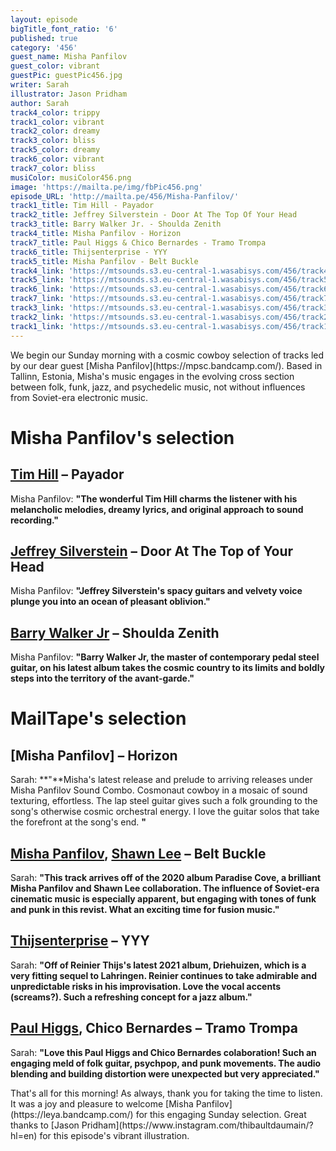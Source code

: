 ```yaml
---
layout: episode
bigTitle_font_ratio: '6'
published: true
category: '456'
guest_name: Misha Panfilov
guest_color: vibrant
guestPic: guestPic456.jpg
writer: Sarah
illustrator: Jason Pridham
author: Sarah
track4_color: trippy
track1_color: vibrant
track2_color: dreamy
track3_color: bliss
track5_color: dreamy
track6_color: vibrant
track7_color: bliss
musiColor: musiColor456.png
image: 'https://mailta.pe/img/fbPic456.png'
episode_URL: 'http://mailta.pe/456/Misha-Panfilov/'
track1_title: Tim Hill - Payador
track2_title: Jeffrey Silverstein - Door At The Top Of Your Head
track3_title: Barry Walker Jr. - Shoulda Zenith
track4_title: Misha Panfilov - Horizon
track7_title: Paul Higgs & Chico Bernardes - Tramo Trompa
track6_title: Thijsenterprise - YYY
track5_title: Misha Panfilov - Belt Buckle
track4_link: 'https://mtsounds.s3.eu-central-1.wasabisys.com/456/track4.mp3'
track5_link: 'https://mtsounds.s3.eu-central-1.wasabisys.com/456/track5.mp3'
track6_link: 'https://mtsounds.s3.eu-central-1.wasabisys.com/456/track6.mp3'
track7_link: 'https://mtsounds.s3.eu-central-1.wasabisys.com/456/track7.mp3'
track3_link: 'https://mtsounds.s3.eu-central-1.wasabisys.com/456/track3.mp3'
track2_link: 'https://mtsounds.s3.eu-central-1.wasabisys.com/456/track2.mp3'
track1_link: 'https://mtsounds.s3.eu-central-1.wasabisys.com/456/track1.mp3'
---
```

<p id="introduction">We begin our Sunday morning with a cosmic cowboy selection of tracks led by our dear guest [Misha Panfilov](https://mpsc.bandcamp.com/). Based in Tallinn, Estonia, Misha's music engages in the evolving cross section between folk, funk, jazz, and psychedelic music, not without influences from Soviet-era electronic music.
</p>


# Misha Panfilov's selection

## [Tim Hill](https://praisedog.bandcamp.com/) – Payador
Misha Panfilov: **"**The wonderful Tim Hill charms the listener with his melancholic melodies, dreamy lyrics, and original approach to sound recording.**"**

## [Jeffrey Silverstein](https://anaroxanne.bandcamp.com/album/because-of-a-flower-2) – Door At The Top of Your Head
Misha Panfilov: **"**Jeffrey Silverstein's spacy guitars and velvety voice plunge you into an ocean of pleasant oblivion.**"**

## [Barry Walker Jr](https://martelo.bandcamp.com/) – Shoulda Zenith
Misha Panfilov: **"**Barry Walker Jr, the master of contemporary pedal steel guitar, on his latest album takes the cosmic country to its limits and boldly steps into the territory of the avant-garde.**"**

# MailTape's selection

## [Misha Panfilov] – Horizon
Sarah: **"**Misha's latest release and prelude to arriving releases under Misha Panfilov Sound Combo. Cosmonaut cowboy in a mosaic of sound texturing, effortless. The lap steel guitar gives such a folk grounding to the song's otherwise cosmic orchestral energy. I love the guitar solos that take the forefront at the song's end. **"**

## [Misha Panfilov](https://eartheater.bandcamp.com/), [Shawn Lee](https://leya.bandcamp.com/) – Belt Buckle
Sarah: **"**This track arrives off of the 2020 album Paradise Cove, a brilliant Misha Panfilov and Shawn Lee collaboration. The influence of Soviet-era cinematic music is especially apparent, but engaging with tones of funk and punk in this revist. What an exciting time for fusion music.**"**

## [Thijsenterprise](https://soundcloud.com/charliezacks) – YYY
Sarah: **"**Off of Reinier Thijs's latest 2021 album, Driehuizen, which is a very fitting sequel to Lahringen. Reinier continues to take admirable and unpredictable risks in his improvisation. Love the vocal accents (screams?). Such a refreshing concept for a jazz album.**"**

## [Paul Higgs](https://desiremarea.bandcamp.com/releases), Chico Bernardes – Tramo Trompa
Sarah: **"**Love this Paul Higgs and Chico Bernardes colaboration! Such an engaging meld of folk guitar, psychpop, and punk movements. The audio blending and building distortion were unexpected but very appreciated.**"** 

<p id="outroduction">That's all for this morning! As always, thank you for taking the time to listen. It was a joy and pleasure to welcome [Misha Panfilov](https://leya.bandcamp.com/) for this engaging Sunday selection. Great thanks to [Jason Pridham](https://www.instagram.com/thibaultdaumain/?hl=en) for this episode's vibrant illustration.
</p>